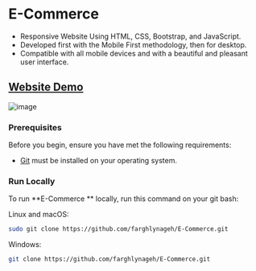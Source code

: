 # E-Commerce
- Responsive Website Using HTML, CSS, Bootstrap, and JavaScript.
- Developed first with the Mobile First methodology, then for desktop.
- Compatible with all mobile devices and with a beautiful and pleasant user interface.
## [Website Demo](https://farghlynageh.github.io/E-Commerce/)

![image](https://github.com/farghlynageh/E-Commerce/assets/87553394/85cd40e7-2597-4dca-807f-2688306fc7bc)


### Prerequisites

Before you begin, ensure you have met the following requirements:

* [Git](https://git-scm.com/downloads "Download Git") must be installed on your operating system.


### Run Locally

To run **E-Commerce ** locally, run this command on your git bash:

Linux and macOS:

```bash
sudo git clone https://github.com/farghlynageh/E-Commerce.git
```

Windows:

```bash
git clone https://github.com/farghlynageh/E-Commerce.git
```
